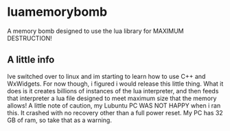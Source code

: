 # luamemorybomb
A memory bomb designed to use the lua library for MAXIMUM DESTRUCTION!
## A little info
Ive switched over to linux and im starting to learn how to use C++ and WxWidgets. For now though, i figured i would release this little thing. What it does is it creates billions of instances of the lua interpreter, and then feeds that interpreter a lua file designed to meet maximum size that the memory allows! A little note of caution, my Lubuntu PC WAS NOT HAPPY when i ran this. It crashed with no recovery other than a full power reset. My PC has 32 GB of ram, so take that as a warning.
